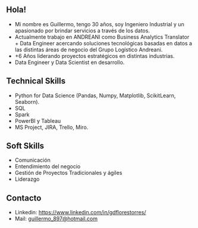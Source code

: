 ## Hola!
* Mi nombre es Guillermo, tengo 30 años, soy Ingeniero Industrial y un apasionado por brindar servicios a través de los datos.
* Actualmente trabajo en ANDREANI como Business Analytics Translator + Data Engineer acercando soluciones tecnológicas basadas en datos a las distintas áreas de negocio del Grupo Logístico Andreani.
* +6 Años liderando proyectos estratégicos en distintas industrias.
* Data Engineer y Data Scientist en desarrollo.

## Technical Skills
* Python for Data Science (Pandas, Numpy, Matplotlib, ScikitLearn, Seaborn).
* SQL
* Spark
* PowerBI y Tableau
* MS Project, JIRA, Trello, Miro.

## Soft Skills
* Comunicación
* Entendimiento del negocio
* Gestión de Proyectos Tradicionales y ágiles
* Liderazgo

## Contacto
* Linkedin: https://www.linkedin.com/in/gdflorestorres/
* Mail: guillermo_897@hotmail.com
